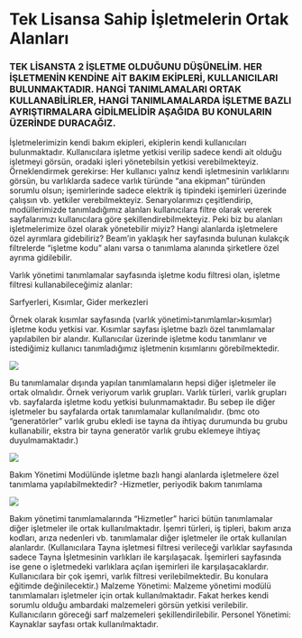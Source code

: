 # Tek Lisansa Sahip İşletmelerin  Ortak Alanları

### TEK LİSANSTA 2 İŞLETME OLDUĞUNU DÜŞÜNELİM. HER İŞLETMENİN KENDİNE AİT BAKIM EKİPLERİ, KULLANICILARI BULUNMAKTADIR. HANGİ TANIMLAMALARI ORTAK KULLANABİLİRLER, HANGİ TANIMLAMALARDA İŞLETME BAZLI AYRIŞTIRMALARA GİDİLMELİDİR AŞAĞIDA BU KONULARIN ÜZERİNDE DURACAĞIZ. 

İşletmelerimizin kendi bakım ekipleri, ekiplerin kendi kullanıcıları bulunmaktadır. Kullanıcılara işletme yetkisi verilip sadece kendi ait olduğu işletmeyi görsün, oradaki işleri yönetebilsin yetkisi verebilmekteyiz. Örneklendirmek gerekirse: Her kullanıcı yalnız kendi işletmesinin varlıklarını görsün, bu varlıklarda sadece varlık türünde “ana ekipman” türünden sorumlu olsun; işemirlerinde sadece elektrik iş tipindeki işemirleri üzerinde çalışsın vb. yetkiler verebilmekteyiz. Senaryolarımızı çeşitlendirip, modüllerimizde tanımladığımız alanları kullanıcılara filtre olarak vererek sayfalarımızı kullanıcılara göre şekillendirebilmekteyiz. Peki biz bu alanları işletmelerimize özel olarak yönetebilir miyiz? Hangi alanlarda işletmelere özel ayrımlara gidebiliriz?
Beam’in yaklaşık her sayfasında bulunan kulakçık filtrelerde “işletme kodu” alanı varsa o tanımlama alanında şirketlere özel ayrıma gidilebilir.

Varlık yönetimi tanımlamalar sayfasında işletme kodu filtresi olan, işletme filtresi kullanabileceğimiz alanlar:

Sarfyerleri, Kısımlar, Gider merkezleri

Örnek olarak kısımlar sayfasında (varlık yönetimi```>```tanımlamlar```>```kısımlar) işletme kodu yetkisi var. Kısımlar sayfası işletme bazlı özel tanımlamalar yapılabilen bir alandır. Kullanıcılar üzerinde işletme kodu tanımlanır ve istediğimiz kullanıcı tanımladığımız işletmenin kısımlarını görebilmektedir.

![](https://docsbimser.blob.core.windows.net/imagecontainer/teklisans1-fec73eb5-9054-41ff-b02f-37b60ed523cd.png)

Bu tanımlamalar dışında yapılan tanımlamaların hepsi diğer işletmeler ile ortak olmalıdır. Örnek veriyorum varlık grupları. Varlık türleri, varlık grupları vb. sayfalarda işletme kodu yetkisi bulunmamaktadır. Bu sebep ile diğer işletmeler bu sayfalarda ortak tanımlamalar kullanılmalıdır. (bmc oto “generatörler” varlık grubu ekledi ise tayna da ihtiyaç durumunda bu grubu kullanabilir, ekstra bir tayna generatör varlık grubu eklemeye ihtiyaç duyulmamaktadır.)

![](https://docsbimser.blob.core.windows.net/imagecontainer/teklisans2-368122f2-7fdd-4fe5-9353-35895321065f.png)

Bakım Yönetimi Modülünde işletme bazlı hangi alanlarda işletmelere özel tanımlama yapılabilmektedir? 
-Hizmetler, periyodik bakım tanımlama

![](https://docsbimser.blob.core.windows.net/imagecontainer/teklisans3-f698ac23-5aa6-4f64-8f27-6eaf2852107a.png)

Bakım yönetimi tanımlamalarında “Hizmetler” harici bütün tanımlamalar diğer işletmeler ile ortak kullanılmaktadır. İşemri türleri, iş tipleri, bakım arıza kodları, arıza nedenleri vb. tanımlamalar diğer işletmeler ile ortak kullanılan alanlardır. (Kullanıcılara Tayna işletmesi filtresi verileceği  varlıklar sayfasında sadece Tayna İşletmesinin varlıkları ile karşılaşacak. İşemirleri sayfasında ise gene o işletmedeki varlıklara açılan işemirleri ile karşılaşacaklardır. Kullanıcılara bir çok işemri, varlık filtresi verilebilmektedir. Bu konulara eğitimde değinilecektir.) 
Malzeme Yönetimi: 
Malzeme yönetimi modülü tanımlamaları işletmeler için ortak kullanılmaktadır.  Fakat herkes kendi sorumlu olduğu ambardaki malzemeleri görsün yetkisi verilebilir. Kullanıcıların göreceği sarf malzemeleri şekillendirilebilir. 
Personel Yönetimi:
Kaynaklar sayfası ortak kullanılmaktadır.


